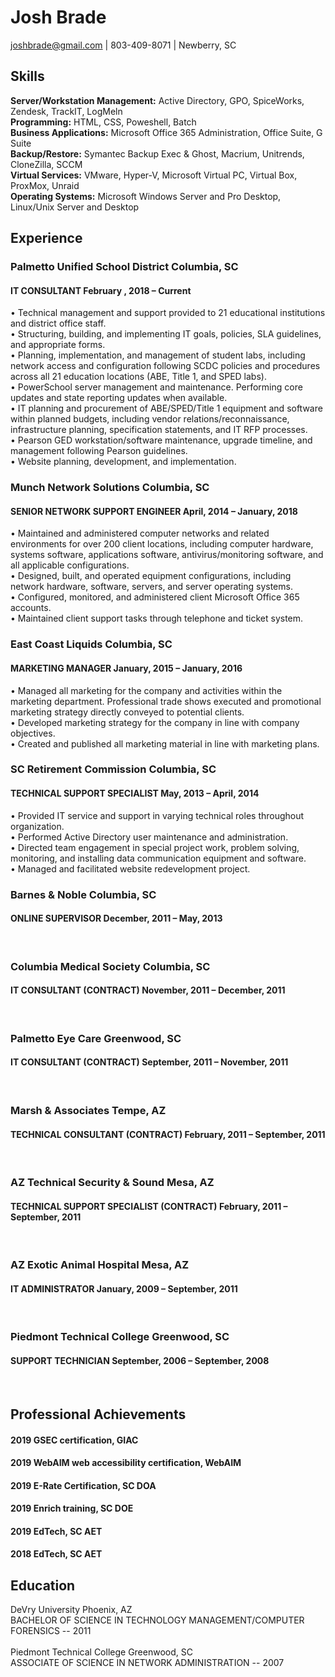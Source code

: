 <h1>Josh Brade</h1>
<a href="mailto:joshbrade@gmail.com">joshbrade@gmail.com</a> | 803-409-8071 | Newberry, SC

<h2>Skills</h2>
<b>Server/Workstation Management:</b> Active Directory, GPO, SpiceWorks, Zendesk, TrackIT, LogMeln<br>
<b>Programming:</b> HTML, CSS, Poweshell, Batch<br>
<b>Business Applications:</b> Microsoft Office 365 Administration, Office Suite, G Suite<br>
<b>Backup/Restore:</b> Symantec Backup Exec & Ghost, Macrium, Unitrends, CloneZilla, SCCM<br>
<b>Virtual Services:</b> VMware, Hyper-V, Microsoft Virtual PC, Virtual Box, ProxMox, Unraid<br>
<b>Operating Systems:</b> Microsoft Windows Server and Pro Desktop, Linux/Unix Server and Desktop

<h2>Experience</h2>
<h3>Palmetto Unified School District Columbia, SC</h3>
<h4>IT CONSULTANT February , 2018 – Current</h4>
• Technical management and support provided to 21 educational institutions and district office staff.<br>
• Structuring, building, and implementing IT goals, policies, SLA guidelines, and appropriate forms.<br>
• Planning, implementation, and management of student labs, including network access and configuration following SCDC policies
and procedures across all 21 education locations (ABE, Title 1, and SPED labs).<br>
• PowerSchool server management and maintenance. Performing core updates and state reporting updates when available.<br>
• IT planning and procurement of ABE/SPED/Title 1 equipment and software within planned budgets, including vendor relations/reconnaissance, infrastructure planning, specification statements, and IT RFP processes.<br>
• Pearson GED workstation/software maintenance, upgrade timeline, and management following Pearson guidelines.<br>
• Website planning, development, and implementation.<br>

<h3>Munch Network Solutions Columbia, SC</h3>
<h4>SENIOR NETWORK SUPPORT ENGINEER April, 2014 – January, 2018</h4>
• Maintained and administered computer networks and related environments for over 200 client locations, including computer hardware, systems software, applications software, antivirus/monitoring software, and all applicable configurations.<br>
• Designed, built, and operated equipment configurations, including network hardware, software, servers, and server operating systems.<br>
• Configured, monitored, and administered client Microsoft Office 365 accounts.<br>
• Maintained client support tasks through telephone and ticket system.<br>

<h3>East Coast Liquids Columbia, SC</h3>
<h4>MARKETING MANAGER January, 2015 – January, 2016</h4>
• Managed all marketing for the company and activities within the marketing department. Professional trade shows executed and
promotional marketing strategy directly conveyed to potential clients.<br>
• Developed marketing strategy for the company in line with company objectives.<br>
• Created and published all marketing material in line with marketing plans.<br>

<h3>SC Retirement Commission Columbia, SC</h3>
<h4>TECHNICAL SUPPORT SPECIALIST May, 2013 – April, 2014</h4>
• Provided IT service and support in varying technical roles throughout organization.<br>
• Performed Active Directory user maintenance and administration.<br>
• Directed team engagement in special project work, problem solving, monitoring, and installing data communication equipment and
software.<br>
• Managed and facilitated website redevelopment project.<br>
  
<h3>Barnes & Noble Columbia, SC</h3>
<h4>ONLINE SUPERVISOR December, 2011 – May, 2013</h4><br>
  
<h3>Columbia Medical Society Columbia, SC</h3>
<h4>IT CONSULTANT (CONTRACT) November, 2011 – December, 2011</h4><br>
  
<h3>Palmetto Eye Care Greenwood, SC</h3>
<h4>IT CONSULTANT (CONTRACT) September, 2011 – November, 2011</h4><br>
  
<h3>Marsh & Associates Tempe, AZ</h3>
<h4>TECHNICAL CONSULTANT (CONTRACT) February, 2011 – September, 2011</h4><br>
  
<h3>AZ Technical Security & Sound Mesa, AZ</h3>
<h4>TECHNICAL SUPPORT SPECIALIST (CONTRACT) February, 2011 – September, 2011</h4><br>
  
<h3>AZ Exotic Animal Hospital Mesa, AZ</h3>
<h4>IT ADMINISTRATOR January, 2009 – September, 2011</h4><br>
  
<h3>Piedmont Technical College Greenwood, SC</h3>
<h4>SUPPORT TECHNICIAN September, 2006 – September, 2008</h4><br>
  
<h2>Professional Achievements</h2>
<h4>2019 GSEC certification, GIAC</h4>
<h4>2019 WebAIM web accessibility certification, WebAIM</h4>
<h4>2019 E-Rate Certification, SC DOA</h4>
<h4>2019 Enrich training, SC DOE</h4>
<h4>2019 EdTech, SC AET</h4>
<h4>2018 EdTech, SC AET</h4>
  
<h2>Education</h2>
DeVry University Phoenix, AZ<br>
BACHELOR OF SCIENCE IN TECHNOLOGY MANAGEMENT/COMPUTER FORENSICS -- 2011<br><br>
Piedmont Technical College Greenwood, SC<br>
ASSOCIATE OF SCIENCE IN NETWORK ADMINISTRATION -- 2007
